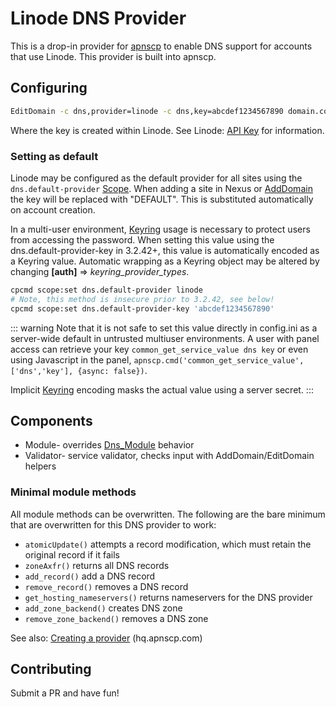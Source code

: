 # Linode DNS Provider

This is a drop-in provider for [apnscp](https://apnscp.com) to enable DNS support for accounts that use Linode. This provider is built into apnscp.

## Configuring

```bash
EditDomain -c dns,provider=linode -c dns,key=abcdef1234567890 domain.com
```

Where the key is created within Linode. See Linode: [API Key](https://www.linode.com/docs/platform/api/getting-started-with-the-linode-api/) for information.

### Setting as default

Linode may be configured as the default provider for all sites using the `dns.default-provider` [Scope](https://gitlab.com/apisnetworks/apnscp/blob/master/docs/admin/Scopes.md). When adding a site in Nexus or [AddDomain](https://hq.apnscp.com/working-with-cli-helpers/#adddomain) the key will be replaced with "DEFAULT". This is substituted automatically on account creation.

In a multi-user environment, [Keyring](../Authentication.md#Keyring) usage is necessary to protect users from accessing the password. When setting this value using the dns.default-provider-key in 3.2.42+, this value is automatically encoded as a Keyring value. Automatic wrapping as a Keyring object may be altered by changing **[auth]** => *keyring_provider_types*.

```bash
cpcmd scope:set dns.default-provider linode
# Note, this method is insecure prior to 3.2.42, see below!
cpcmd scope:set dns.default-provider-key 'abcdef1234567890'
```

::: warning 
Note that it is not safe to set this value directly in config.ini as a server-wide default in untrusted multiuser environments. A user with panel access can retrieve your key `common_get_service_value dns key` or even using Javascript in the panel, `apnscp.cmd('common_get_service_value',['dns','key'], {async: false})`.

Implicit [Keyring](../../Authentication.md#Keyring) encoding masks the actual value using a server secret. 
:::

## Components

- Module- overrides [Dns_Module](https://github.com/apisnetworks/apnscp-modules/blob/master/modules/dns.php) behavior
- Validator- service validator, checks input with AddDomain/EditDomain helpers

### Minimal module methods

All module methods can be overwritten. The following are the bare minimum that are overwritten for this DNS provider to work:

- `atomicUpdate()` attempts a record modification, which must retain the original record if it fails
- `zoneAxfr()` returns all DNS records
- `add_record()` add a DNS record
- `remove_record()` removes a DNS record
- `get_hosting_nameservers()` returns nameservers for the DNS provider
- `add_zone_backend()` creates DNS zone
- `remove_zone_backend()` removes a DNS zone

See also: [Creating a provider](https://hq.apnscp.com/apnscp-pre-alpha-technical-release/#creatingaprovider) (hq.apnscp.com)

## Contributing

Submit a PR and have fun!
